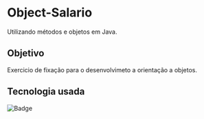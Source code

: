 # Object-Salario
Utilizando métodos e objetos em Java.

<h2> Objetivo </h2>

Exercicio de fixação para o desenvolvimeto a orientação a objetos.

<h2> Tecnologia usada </h2>

![Badge](https://img.shields.io/static/v1?label=&message=Java&color=FF4040&style=for-the-badge)
